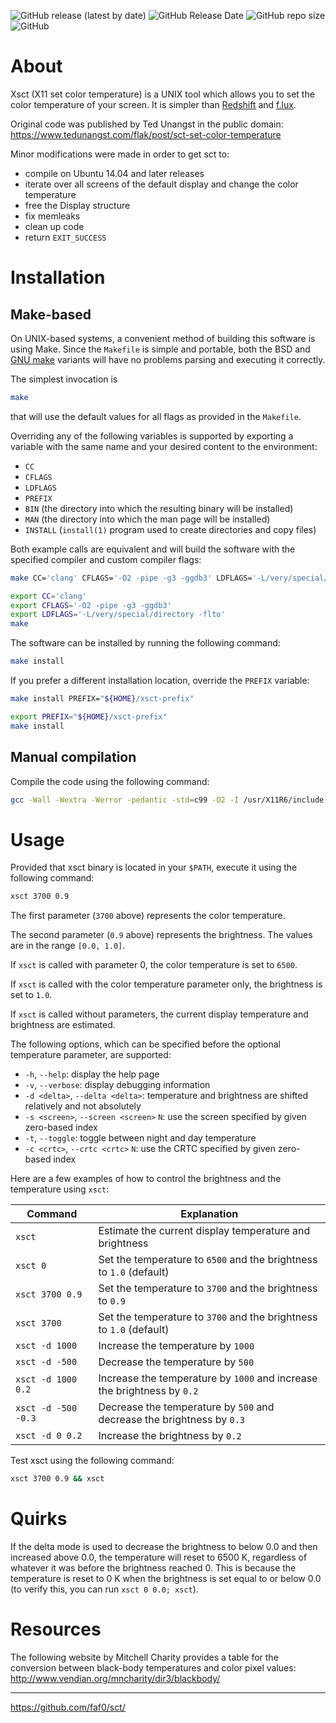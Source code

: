![GitHub release (latest by date)](https://img.shields.io/github/v/release/faf0/sct)
![GitHub Release Date](https://img.shields.io/github/release-date/faf0/sct)
![GitHub repo size](https://img.shields.io/github/repo-size/faf0/sct)
![GitHub](https://img.shields.io/github/license/faf0/sct)  

# About

Xsct (X11 set color temperature) is a UNIX tool which allows you to set the color
temperature of your screen. It is simpler than [Redshift](https://github.com/jonls/redshift) and [f.lux](https://justgetflux.com/).

Original code was published by Ted Unangst in the public domain:
https://www.tedunangst.com/flak/post/sct-set-color-temperature

Minor modifications were made in order to get sct to:
- compile on Ubuntu 14.04 and later releases
- iterate over all screens of the default display and change the color
  temperature
- free the Display structure
- fix memleaks
- clean up code
- return `EXIT_SUCCESS`

# Installation

## Make-based

On UNIX-based systems, a convenient method of building this software is using Make.
Since the `Makefile` is simple and portable, both the BSD and [GNU make](https://www.gnu.org/software/make/) variants will have no problems parsing and executing it correctly.

The simplest invocation is
~~~sh
make
~~~
that will use the default values for all flags as provided in the `Makefile`.

Overriding any of the following variables is supported by exporting a variable with the same name and your desired content to the environment:
* `CC`
* `CFLAGS`
* `LDFLAGS`
* `PREFIX`
* `BIN` (the directory into which the resulting binary will be installed)
* `MAN` (the directory into which the man page will be installed)
* `INSTALL` (`install(1)` program used to create directories and copy files)

Both example calls are equivalent and will build the software with the specified compiler and custom compiler flags:
~~~sh
make CC='clang' CFLAGS='-O2 -pipe -g3 -ggdb3' LDFLAGS='-L/very/special/directory -flto'
~~~

~~~sh
export CC='clang'
export CFLAGS='-O2 -pipe -g3 -ggdb3'
export LDFLAGS='-L/very/special/directory -flto'
make
~~~

The software can be installed by running the following command:
~~~sh
make install
~~~

If you prefer a different installation location, override the `PREFIX` variable:
~~~sh
make install PREFIX="${HOME}/xsct-prefix"
~~~

~~~sh
export PREFIX="${HOME}/xsct-prefix"
make install
~~~

## Manual compilation

Compile the code using the following command:
~~~sh
gcc -Wall -Wextra -Werror -pedantic -std=c99 -O2 -I /usr/X11R6/include xsct.c -o xsct -L /usr/X11R6/lib -lX11 -lXrandr -lm -s
~~~

# Usage

Provided that xsct binary is located in your `$PATH`, execute it using the following command:
~~~sh
xsct 3700 0.9
~~~

The first parameter (`3700` above) represents the color temperature.

The second parameter (`0.9` above) represents the brightness. The values are in the range `[0.0, 1.0]`.

If `xsct` is called with parameter 0, the color temperature is set to `6500`.

If `xsct` is called with the color temperature parameter only, the brightness is set to `1.0`.

If `xsct` is called without parameters, the current display temperature and brightness are estimated.

The following options, which can be specified before the optional temperature parameter, are supported:
- `-h`, `--help`: display the help page
- `-v`, `--verbose`: display debugging information
- `-d <delta>`, `--delta <delta>`: temperature and brightness are shifted relatively and not absolutely
- `-s <screen>`, `--screen <screen>` `N`: use the screen specified by given zero-based index
- `-t`, `--toggle`: toggle between night and day temperature
- `-c <crtc>`, `--crtc <crtc>` `N`: use the CRTC specified by given zero-based index

Here are a few examples of how to control the brightness and the temperature using `xsct`:

| Command             | Explanation                                                             |
|---------------------|-------------------------------------------------------------------------|
| `xsct`              | Estimate the current display temperature and brightness                 |
| `xsct 0`            | Set the temperature to `6500` and the brightness to `1.0` (default)     |
| `xsct 3700 0.9`     | Set the temperature to `3700` and the brightness to `0.9`               |
| `xsct 3700`         | Set the temperature to `3700` and the brightness to `1.0` (default)     |
| `xsct -d 1000`      | Increase the temperature by `1000`                                      |
| `xsct -d -500`      | Decrease the temperature by `500`                                       |
| `xsct -d 1000 0.2`  | Increase the temperature by `1000` and increase the brightness by `0.2` |
| `xsct -d -500 -0.3` | Decrease the temperature by `500` and decrease the brightness by `0.3`  |
| `xsct -d 0 0.2`     | Increase the brightness by `0.2`                                        |

Test xsct using the following command:
~~~sh
xsct 3700 0.9 && xsct
~~~

# Quirks

If the delta mode is used to decrease the brightness to below 0.0 and then increased above 0.0, the temperature will reset to 6500 K, regardless of whatever it was before the brightness reached 0.
This is because the temperature is reset to 0 K when the brightness is set equal to or below 0.0 (to verify this, you can run `xsct 0 0.0; xsct`).

# Resources

The following website by Mitchell Charity provides a table for the conversion between black-body temperatures and color pixel values:
http://www.vendian.org/mncharity/dir3/blackbody/

---

https://github.com/faf0/sct/
